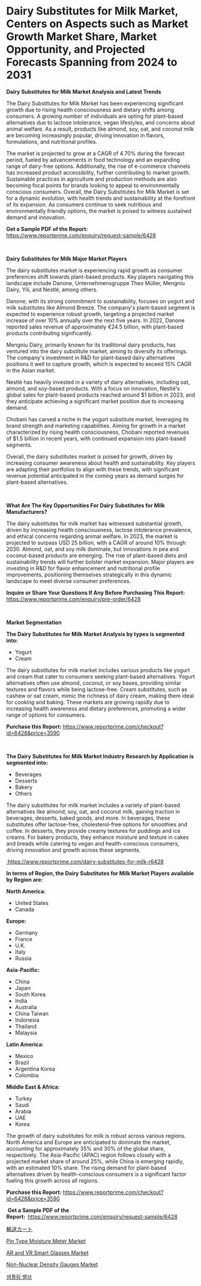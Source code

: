<p><h1>Dairy Substitutes for Milk Market, Centers on Aspects such as Market Growth Market Share, Market Opportunity, and Projected Forecasts Spanning from 2024 to 2031</h1></p><p><strong>Dairy Substitutes for Milk Market Analysis and Latest Trends</strong></p>
<p><p>The Dairy Substitutes for Milk Market has been experiencing significant growth due to rising health consciousness and dietary shifts among consumers. A growing number of individuals are opting for plant-based alternatives due to lactose intolerance, vegan lifestyles, and concerns about animal welfare. As a result, products like almond, soy, oat, and coconut milk are becoming increasingly popular, driving innovation in flavors, formulations, and nutritional profiles.</p><p>The market is projected to grow at a CAGR of 4.70% during the forecast period, fueled by advancements in food technology and an expanding range of dairy-free options. Additionally, the rise of e-commerce channels has increased product accessibility, further contributing to market growth. Sustainable practices in agriculture and production methods are also becoming focal points for brands looking to appeal to environmentally conscious consumers. Overall, the Dairy Substitutes for Milk Market is set for a dynamic evolution, with health trends and sustainability at the forefront of its expansion. As consumers continue to seek nutritious and environmentally friendly options, the market is poised to witness sustained demand and innovation.</p></p>
<p><strong>Get a Sample PDF of the Report:&nbsp;</strong> <a href="https://www.reportprime.com/enquiry/request-sample/6428">https://www.reportprime.com/enquiry/request-sample/6428</a></p>
<p>&nbsp;</p>
<p><strong>Dairy Substitutes for Milk Major Market Players</strong></p>
<p><p>The dairy substitutes market is experiencing rapid growth as consumer preferences shift towards plant-based products. Key players navigating this landscape include Danone, Unternehmensgruppe Theo Müller, Mengniu Dairy, Yili, and Nestlé, among others.</p><p>Danone, with its strong commitment to sustainability, focuses on yogurt and milk substitutes like Almond Breeze. The company's plant-based segment is expected to experience robust growth, targeting a projected market increase of over 10% annually over the next five years. In 2022, Danone reported sales revenue of approximately €24.5 billion, with plant-based products contributing significantly.</p><p>Mengniu Dairy, primarily known for its traditional dairy products, has ventured into the dairy substitute market, aiming to diversify its offerings. The company's investment in R&D for plant-based dairy alternatives positions it well to capture growth, which is expected to exceed 15% CAGR in the Asian market.</p><p>Nestlé has heavily invested in a variety of dairy alternatives, including oat, almond, and soy-based products. With a focus on innovation, Nestlé's global sales for plant-based products reached around $1 billion in 2023, and they anticipate achieving a significant market position due to increasing demand.</p><p>Chobani has carved a niche in the yogurt substitute market, leveraging its brand strength and marketing capabilities. Aiming for growth in a market characterized by rising health consciousness, Chobani reported revenues of $1.5 billion in recent years, with continued expansion into plant-based segments.</p><p>Overall, the dairy substitutes market is poised for growth, driven by increasing consumer awareness about health and sustainability. Key players are adapting their portfolios to align with these trends, with significant revenue potential anticipated in the coming years as demand surges for plant-based alternatives.</p></p>
<p>&nbsp;</p>
<p><strong>What Are The Key Opportunities For Dairy Substitutes for Milk Manufacturers?</strong></p>
<p><p>The dairy substitutes for milk market has witnessed substantial growth, driven by increasing health consciousness, lactose intolerance prevalence, and ethical concerns regarding animal welfare. In 2023, the market is projected to surpass USD 25 billion, with a CAGR of around 10% through 2030. Almond, oat, and soy milk dominate, but innovations in pea and coconut-based products are emerging. The rise of plant-based diets and sustainability trends will further bolster market expansion. Major players are investing in R&D for flavor enhancement and nutritional profile improvements, positioning themselves strategically in this dynamic landscape to meet diverse consumer preferences.</p></p>
<p><strong>Inquire or Share Your Questions If Any Before Purchasing This Report:</strong> <a href="https://www.reportprime.com/enquiry/pre-order/6428">https://www.reportprime.com/enquiry/pre-order/6428</a></p>
<p>&nbsp;</p>
<p><strong>Market Segmentation</strong></p>
<p><strong>The Dairy Substitutes for Milk Market Analysis by types is segmented into:</strong></p>
<p><ul><li>Yogurt</li><li>Cream</li></ul></p>
<p><p>The dairy substitutes for milk market includes various products like yogurt and cream that cater to consumers seeking plant-based alternatives. Yogurt alternatives often use almond, coconut, or soy bases, providing similar textures and flavors while being lactose-free. Cream substitutes, such as cashew or oat cream, mimic the richness of dairy cream, making them ideal for cooking and baking. These markets are growing rapidly due to increasing health awareness and dietary preferences, promoting a wider range of options for consumers.</p></p>
<p><strong>Purchase this Report:&nbsp;</strong><a href="https://www.reportprime.com/checkout?id=6428&price=3590">https://www.reportprime.com/checkout?id=6428&price=3590</a></p>
<p>&nbsp;</p>
<p><strong>The Dairy Substitutes for Milk Market Industry Research by Application is segmented into:</strong></p>
<p><ul><li>Beverages</li><li>Desserts</li><li>Bakery</li><li>Others</li></ul></p>
<p><p>The dairy substitutes for milk market includes a variety of plant-based alternatives like almond, soy, oat, and coconut milk, gaining traction in beverages, desserts, baked goods, and more. In beverages, these substitutes offer lactose-free, cholesterol-free options for smoothies and coffee. In desserts, they provide creamy textures for puddings and ice creams. For bakery products, they enhance moisture and texture in cakes and breads while catering to vegan and health-conscious consumers, driving innovation and growth across these segments.</p></p>
<p><a href="https://www.reportprime.com/dairy-substitutes-for-milk-r6428">&nbsp;https://www.reportprime.com/dairy-substitutes-for-milk-r6428</a></p>
<p><strong>In terms of Region, the Dairy Substitutes for Milk Market Players available by Region are:</strong></p>
<p>
    <p> <strong> North America: </strong>
        <ul>
            <li>United States</li>
            <li>Canada</li>
        </ul>
        </p> 
    <p> <strong> Europe: </strong>
        <ul>
            <li>Germany</li>
            <li>France</li>
            <li>U.K.</li>
            <li>Italy</li>
            <li>Russia</li>
        </ul>
        </p> 
    <p> <strong> Asia-Pacific: </strong>
        <ul>
            <li>China</li>
            <li>Japan</li>
            <li>South Korea</li>
            <li>India</li>
            <li>Australia</li>
            <li>China Taiwan</li>
            <li>Indonesia</li>
            <li>Thailand</li>
            <li>Malaysia</li>
        </ul>
        </p> 
    <p> <strong> Latin America: </strong>
        <ul>
            <li>Mexico</li>
            <li>Brazil</li>
            <li>Argentina Korea</li>
            <li>Colombia</li>
        </ul>
        </p> 
    <p> <strong> Middle East & Africa: </strong>
        <ul>
            <li>Turkey</li>
            <li>Saudi</li>
            <li>Arabia</li>
            <li>UAE</li>
            <li>Korea</li>
        </ul>
    </p>
    </p>
<p><p>The growth of dairy substitutes for milk is robust across various regions. North America and Europe are anticipated to dominate the market, accounting for approximately 35% and 30% of the global share, respectively. The Asia-Pacific (APAC) region follows closely with a projected market share of around 25%, while China is emerging rapidly, with an estimated 10% share. The rising demand for plant-based alternatives driven by health-conscious consumers is a significant factor fueling this growth across all regions.</p></p>
<p><strong>Purchase this Report: </strong><a href="https://www.reportprime.com/checkout?id=6428&price=3590">https://www.reportprime.com/checkout?id=6428&price=3590</a></p>
<p>&nbsp;<strong>Get a Sample PDF of the Report:&nbsp;&nbsp;</strong><a href="https://www.reportprime.com/enquiry/request-sample/6428">https://www.reportprime.com/enquiry/request-sample/6428</a></p>
<p><strong></strong></p>
<p><p><a href="https://medium.com/@sashabeier2023/%E6%AC%A1%E3%81%AE%E6%96%87%E7%AB%A0%E3%82%92%E6%97%A5%E6%9C%AC%E8%AA%9E%E3%81%AB%E7%BF%BB%E8%A8%B3%E3%81%97%E3%81%A6%E3%81%8F%E3%81%A0%E3%81%95%E3%81%84-%E8%A3%BD%E5%93%81%E3%82%BF%E3%82%A4%E3%83%97-%E3%82%A2%E3%83%97%E3%83%AA%E3%82%B1%E3%83%BC%E3%82%B7%E3%83%A7%E3%83%B3-%E5%9C%B0%E5%9F%9F%E5%88%A5%E3%81%AE%E3%82%B0%E3%83%AD%E3%83%BC%E3%83%90%E3%83%AB%E3%83%88%E3%83%A9%E3%83%B3%E3%82%B9%E3%83%9D%E3%83%BC%E3%83%88%E3%82%AB%E3%83%BC%E3%83%88%E5%B8%82%E5%A0%B4%E8%A6%8F%E6%A8%A1%E3%81%A8%E3%82%B7%E3%82%A7%E3%82%A2%E5%88%86%E6%9E%90-2024%E5%B9%B4-2031%E5%B9%B4%E3%81%AE%E4%BA%88%E6%B8%AC-72bea20d0afd">輸送カート</a></p><p><a href="https://medium.com/@theomorar08/global-pin-type-moisture-meter-industry-research-report-competitive-landscape-market-size-fe114d9a0039">Pin Type Moisture Meter Market</a></p><p><a href="https://www.linkedin.com/pulse/ar-vr-smart-glasses-market-research-report-includes-analysis-posje?trackingId=GrvMsbx%2FSJypxhhCRLljVw%3D%3D">AR and VR Smart Glasses Market</a></p><p><a href="https://issuu.com/reportprime-2/docs/non-nuclear-density-gauges-market-s_849a7014584d8a">Non-Nuclear Density Gauges Market</a></p><p><a href="https://medium.com/@puputzim_20688/%EC%83%98%ED%94%8C%EB%A7%81-%EB%B0%B8%EB%B8%8C-%EC%8B%9C%EC%9E%A5%EC%9D%98-%EC%84%B1%EC%9E%A5-%EC%9A%94%EC%9D%B8%EC%9D%80-%EB%AC%B4%EC%97%87%EC%9D%B8%EA%B0%80%EC%9A%94-%EC%8B%9C%EC%9E%A5-%EC%A0%9C%ED%92%88-%EC%95%A0%ED%94%8C%EB%A6%AC%EC%BC%80%EC%9D%B4%EC%85%98-%EB%B0%8F-%EC%A7%80%EC%97%AD%EC%97%90-%EB%8C%80%ED%95%9C-%EC%A2%85%ED%95%A9%EC%A0%81%EC%9D%B8-%EC%97%B0%EA%B5%AC-2024-2031-ce9d880a7a0b">샘플링 밸브</a></p></p>